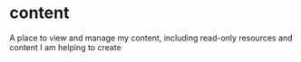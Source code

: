 # content

A place to view and manage my content, including read-only resources and content I am helping to create
